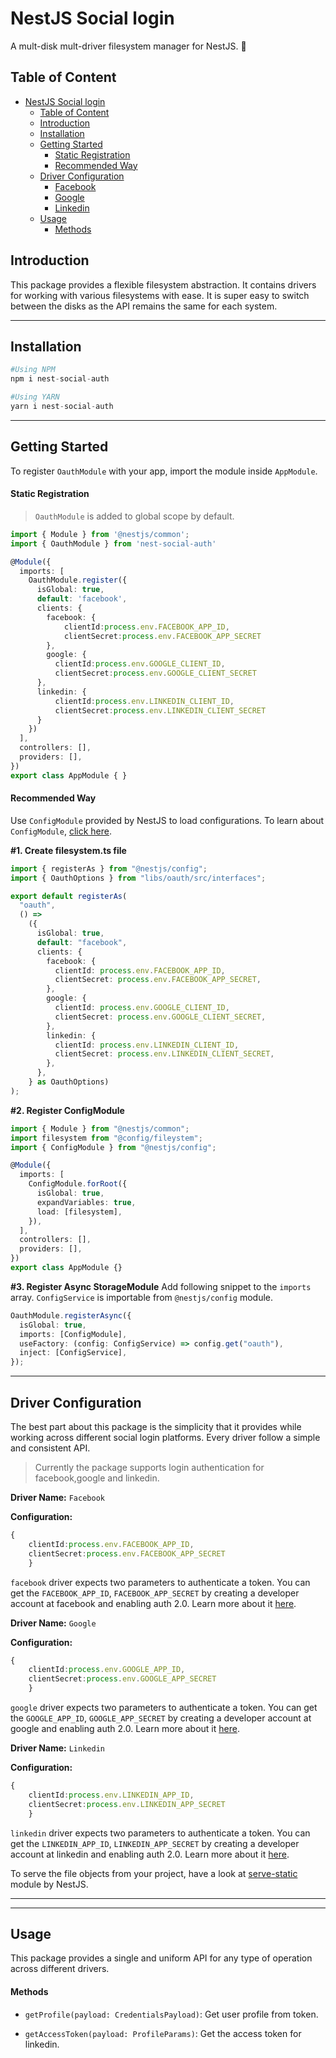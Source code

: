 # NestJS Social login

A mult-disk mult-driver filesystem manager for NestJS. 💾

## Table of Content

- [NestJS Social login](#nest-social-login)
  - [Table of Content](#table-of-content)
  - [Introduction](#introduction)
  - [Installation](#installation)
  - [Getting Started](#getting-started)
    - [Static Registration](#static-registration)
    - [Recommended Way](#recommended-way)
  - [Driver Configuration](#driver-configuration)
    - [Facebook](#facebook)
    - [Google](#google)
    - [Linkedin](#linkedin)
  - [Usage](#usage)
    - [Methods](#methods)

## Introduction

This package provides a flexible filesystem abstraction. It contains drivers for working with various filesystems with ease. It is super easy to switch between the disks as the API remains the same for each system.

---

## Installation

```python
#Using NPM
npm i nest-social-auth

#Using YARN
yarn i nest-social-auth
```

---

## Getting Started

To register `OauthModule` with your app, import the module inside `AppModule`.

#### Static Registration

> `OauthModule` is added to global scope by default.

```typescript
import { Module } from '@nestjs/common';
import { OauthModule } from 'nest-social-auth'

@Module({
  imports: [
    OauthModule.register({
      isGlobal: true,
      default: 'facebook',
      clients: {
        facebook: {
            clientId:process.env.FACEBOOK_APP_ID,
            clientSecret:process.env.FACEBOOK_APP_SECRET
        },
        google: {
          clientId:process.env.GOOGLE_CLIENT_ID,
          clientSecret:process.env.GOOGLE_CLIENT_SECRET
      },
      linkedin: {
          clientId:process.env.LINKEDIN_CLIENT_ID,
          clientSecret:process.env.LINKEDIN_CLIENT_SECRET
      }
    })
  ],
  controllers: [],
  providers: [],
})
export class AppModule { }
```

#### Recommended Way

Use `ConfigModule` provided by NestJS to load configurations. To learn about `ConfigModule`, [click here](https://docs.nestjs.com/techniques/configuration).

**#1. Create filesystem.ts file**

```typescript
import { registerAs } from "@nestjs/config";
import { OauthOptions } from "libs/oauth/src/interfaces";

export default registerAs(
  "oauth",
  () =>
    ({
      isGlobal: true,
      default: "facebook",
      clients: {
        facebook: {
          clientId: process.env.FACEBOOK_APP_ID,
          clientSecret: process.env.FACEBOOK_APP_SECRET,
        },
        google: {
          clientId: process.env.GOOGLE_CLIENT_ID,
          clientSecret: process.env.GOOGLE_CLIENT_SECRET,
        },
        linkedin: {
          clientId: process.env.LINKEDIN_CLIENT_ID,
          clientSecret: process.env.LINKEDIN_CLIENT_SECRET,
        },
      },
    } as OauthOptions)
);
```

**#2. Register ConfigModule**

```typescript
import { Module } from "@nestjs/common";
import filesystem from "@config/fileystem";
import { ConfigModule } from "@nestjs/config";

@Module({
  imports: [
    ConfigModule.forRoot({
      isGlobal: true,
      expandVariables: true,
      load: [filesystem],
    }),
  ],
  controllers: [],
  providers: [],
})
export class AppModule {}
```

**#3. Register Async StorageModule**
Add following snippet to the `imports` array. `ConfigService` is importable from `@nestjs/config` module.

```typescript
OauthModule.registerAsync({
  isGlobal: true,
  imports: [ConfigModule],
  useFactory: (config: ConfigService) => config.get("oauth"),
  inject: [ConfigService],
});
```

---

## Driver Configuration

The best part about this package is the simplicity that it provides while working across different social login platforms. Every driver follow a simple and consistent API.

> Currently the package supports login authentication for facebook,google and linkedin.

**Driver Name:** `Facebook`

**Configuration:**

```typescript
{
    clientId:process.env.FACEBOOK_APP_ID,
    clientSecret:process.env.FACEBOOK_APP_SECRET
    }
```

`facebook` driver expects two parameters to authenticate a token. You can get the `FACEBOOK_APP_ID`, `FACEBOOK_APP_SECRET` by creating a developer account at facebook and enabling auth 2.0. Learn more about it [here](https://developers.facebook.com/docs/facebook-login/).

**Driver Name:** `Google`

**Configuration:**

```typescript
{
    clientId:process.env.GOOGLE_APP_ID,
    clientSecret:process.env.GOOGLE_APP_SECRET
    }
```

`google` driver expects two parameters to authenticate a token. You can get the `GOOGLE_APP_ID`, `GOOGLE_APP_SECRET` by creating a developer account at google and enabling auth 2.0. Learn more about it [here](https://developers.google.com/identity/sign-in/web/sign-in).

**Driver Name:** `Linkedin`

**Configuration:**

```typescript
{
    clientId:process.env.LINKEDIN_APP_ID,
    clientSecret:process.env.LINKEDIN_APP_SECRET
    }
```

`linkedin` driver expects two parameters to authenticate a token. You can get the `LINKEDIN_APP_ID`, `LINKEDIN_APP_SECRET` by creating a developer account at linkedin and enabling auth 2.0. Learn more about it [here](https://developer.linkedin.com/).

To serve the file objects from your project, have a look at [serve-static](https://docs.nestjs.com/recipes/serve-static) module by NestJS.

---

---

## Usage

This package provides a single and uniform API for any type of operation across different drivers.

#### Methods

- `getProfile(payload: CredentialsPayload)`: Get user profile from token.

- `getAccessToken(payload: ProfileParams)`: Get the access token for linkedin.
